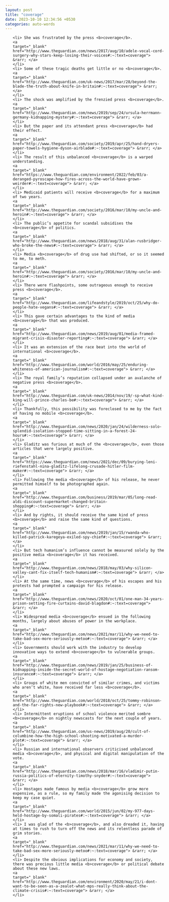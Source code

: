 ```yaml
---
layout: post
title: "coverage"
date: 2023-10-10 12:34:56 +0530
categories: auto-words
---
```

<ol>

    <li> She was frustrated by the press <b>coverage</b>.
    <a 
    target="_blank" 
    href="http://www.theguardian.com/news/2017/aug/10/adele-vocal-cord-surgery-why-stars-keep-losing-their-voices#:~:text=coverage"> &rarr; </a>
    </li>
    <li> Some of these tragic deaths get little or no <b>coverage</b>.
    <a 
    target="_blank" 
    href="http://www.theguardian.com/uk-news/2017/mar/28/beyond-the-blade-the-truth-about-knife-in-britain#:~:text=coverage"> &rarr; </a>
    </li>
    <li> The shock was amplified by the frenzied press <b>coverage</b>.
    <a 
    target="_blank" 
    href="http://www.theguardian.com/news/2019/sep/24/ursula-herrmann-germany-kidnapping-mystery#:~:text=coverage"> &rarr; </a>
    </li>
    <li> But the paper and its attendant press <b>coverage</b> had their effect.
    <a 
    target="_blank" 
    href="http://www.theguardian.com/society/2019/apr/25/hand-dryers-paper-towels-hygiene-dyson-airblade#:~:text=coverage"> &rarr; </a>
    </li>
    <li> The result of this unbalanced <b>coverage</b> is a warped understanding.
    <a 
    target="_blank" 
    href="https://www.theguardian.com/environment/2022/feb/03/a-deranged-pyroscape-how-fires-across-the-world-have-grown-weirder#:~:text=coverage"> &rarr; </a>
    </li>
    <li> Medicaid patients will receive <b>coverage</b> for a maximum of two years.
    <a 
    target="_blank" 
    href="http://www.theguardian.com/society/2016/mar/10/my-uncle-and-heroin#:~:text=coverage"> &rarr; </a>
    </li>
    <li> The public’s appetite for scandal subsidises the <b>coverage</b> of politics.
    <a 
    target="_blank" 
    href="http://www.theguardian.com/news/2018/aug/31/alan-rusbridger-who-broke-the-news#:~:text=coverage"> &rarr; </a>
    </li>
    <li> Media <b>coverage</b> of drug use had shifted, or so it seemed to me, to meth.
    <a 
    target="_blank" 
    href="http://www.theguardian.com/society/2016/mar/10/my-uncle-and-heroin#:~:text=coverage"> &rarr; </a>
    </li>
    <li> There were flashpoints, some outrageous enough to receive press <b>coverage</b>.
    <a 
    target="_blank" 
    href="http://www.theguardian.com/lifeandstyle/2019/oct/25/why-do-people-hate-vegans#:~:text=coverage"> &rarr; </a>
    </li>
    <li> This gave certain advantages to the kind of media <b>coverage</b> that was produced.
    <a 
    target="_blank" 
    href="http://www.theguardian.com/news/2019/aug/01/media-framed-migrant-crisis-disaster-reporting#:~:text=coverage"> &rarr; </a>
    </li>
    <li> It was an extension of the race beat into the world of international <b>coverage</b>.
    <a 
    target="_blank" 
    href="http://www.theguardian.com/world/2016/may/25/enduring-whiteness-of-american-journalism#:~:text=coverage"> &rarr; </a>
    </li>
    <li> The royal family’s reputation collapsed under an avalanche of negative press <b>coverage</b>.
    <a 
    target="_blank" 
    href="http://www.theguardian.com/uk-news/2014/nov/19/-sp-what-kind-king-will-prince-charles-be#:~:text=coverage"> &rarr; </a>
    </li>
    <li> Thankfully, this possibility was foreclosed to me by the fact of having no mobile <b>coverage</b>.
    <a 
    target="_blank" 
    href="http://www.theguardian.com/news/2020/jan/24/wilderness-solo-splendid-isolation-stopped-time-sitting-in-a-forest-24-hours#:~:text=coverage"> &rarr; </a>
    </li>
    <li> Gladitz was furious at much of the <b>coverage</b>, even those articles that were largely positive.
    <a 
    target="_blank" 
    href="https://www.theguardian.com/news/2021/dec/09/burying-leni-riefenstahl-nina-gladitz-lifelong-crusade-hitler-film-maker#:~:text=coverage"> &rarr; </a>
    </li>
    <li> Following the media <b>coverage</b> of his release, he never permitted himself to be photographed again.
    <a 
    target="_blank" 
    href="http://www.theguardian.com/business/2019/mar/05/long-read-aldi-discount-supermarket-changed-britain-shopping#:~:text=coverage"> &rarr; </a>
    </li>
    <li> And by rights, it should receive the same kind of press <b>coverage</b> and raise the same kind of questions.
    <a 
    target="_blank" 
    href="http://www.theguardian.com/news/2019/jan/15/rwanda-who-killed-patrick-karegeya-exiled-spy-chief#:~:text=coverage"> &rarr; </a>
    </li>
    <li> But tech humanism’s influence cannot be measured solely by the positive media <b>coverage</b> it has received.
    <a 
    target="_blank" 
    href="http://www.theguardian.com/news/2018/may/03/why-silicon-valley-cant-fix-itself-tech-humanism#:~:text=coverage"> &rarr; </a>
    </li>
    <li> At the same time, news <b>coverage</b> of his escapes and his protests had prompted a campaign for his release.
    <a 
    target="_blank" 
    href="http://www.theguardian.com/news/2020/oct/01/one-man-34-years-prison-setting-fire-curtains-david-blagdon#:~:text=coverage"> &rarr; </a>
    </li>
    <li> Widespread media <b>coverage</b> ensued in the following months, largely about abuses of power in the workplace.
    <a 
    target="_blank" 
    href="http://www.theguardian.com/news/2021/mar/11/why-we-need-to-take-bad-sex-more-seriously-metoo#:~:text=coverage"> &rarr; </a>
    </li>
    <li> Governments should work with the industry to develop innovative ways to extend <b>coverage</b> to vulnerable groups.
    <a 
    target="_blank" 
    href="http://www.theguardian.com/news/2019/jan/25/business-of-kidnapping-inside-the-secret-world-of-hostage-negotiation-ransom-insurance#:~:text=coverage"> &rarr; </a>
    </li>
    <li> Groups of white men convicted of similar crimes, and victims who aren’t white, have received far less <b>coverage</b>.
    <a 
    target="_blank" 
    href="http://www.theguardian.com/world/2018/oct/25/tommy-robinson-and-the-far-rights-new-playbook#:~:text=coverage"> &rarr; </a>
    </li>
    <li> Intermittent eruptions of school violence merited sombre <b>coverage</b> on nightly newscasts for the next couple of years.
    <a 
    target="_blank" 
    href="http://www.theguardian.com/us-news/2019/aug/20/cult-of-columbine-how-the-high-school-shooting-motivated-a-murder-plot#:~:text=coverage"> &rarr; </a>
    </li>
    <li> Russian and international observers criticised unbalanced media <b>coverage</b>, and physical and digital manipulation of the vote.
    <a 
    target="_blank" 
    href="http://www.theguardian.com/news/2018/mar/16/vladimir-putin-russia-politics-of-eternity-timothy-snyder#:~:text=coverage"> &rarr; </a>
    </li>
    <li> Hostages made famous by media <b>coverage</b> grow more expensive, as a rule, so my family made the agonising decision to keep my case quiet.
    <a 
    target="_blank" 
    href="http://www.theguardian.com/world/2015/jun/02/my-977-days-held-hostage-by-somali-pirates#:~:text=coverage"> &rarr; </a>
    </li>
    <li> I was glad of the <b>coverage</b>, and also dreaded it, having at times to rush to turn off the news and its relentless parade of grim stories.
    <a 
    target="_blank" 
    href="http://www.theguardian.com/news/2021/mar/11/why-we-need-to-take-bad-sex-more-seriously-metoo#:~:text=coverage"> &rarr; </a>
    </li>
    <li> Despite the obvious implications for economy and society, there was precious little media <b>coverage</b> or political debate about these new laws.
    <a 
    target="_blank" 
    href="http://www.theguardian.com/environment/2020/may/21/i-dont-want-to-be-seen-as-a-zealot-what-mps-really-think-about-the-climate-crisis#:~:text=coverage"> &rarr; </a>
    </li>